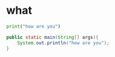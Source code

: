 # what
~~~python
print("how are you")
~~~
~~~java
public static main(String[] args){
    System.out.println("how are you");
}
~~~
